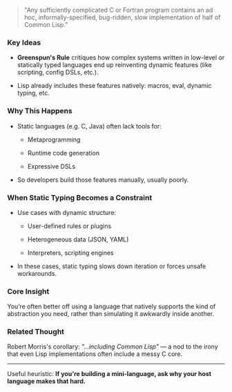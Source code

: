 
> "Any sufficiently complicated C or Fortran program contains an ad hoc, informally-specified, bug-ridden, slow implementation of half of Common Lisp."

### Key Ideas

- **Greenspun's Rule** critiques how complex systems written in low-level or statically typed languages end up reinventing dynamic features (like scripting, config DSLs, etc.).
    
- Lisp already includes these features natively: macros, eval, dynamic typing, etc.
    

### Why This Happens

- Static languages (e.g. C, Java) often lack tools for:
    
    - Metaprogramming
        
    - Runtime code generation
        
    - Expressive DSLs
        
- So developers build those features manually, usually poorly.
    

### When Static Typing Becomes a Constraint

- Use cases with dynamic structure:
    
    - User-defined rules or plugins
        
    - Heterogeneous data (JSON, YAML)
        
    - Interpreters, scripting engines
        
- In these cases, static typing slows down iteration or forces unsafe workarounds.
    

### Core Insight

You’re often better off using a language that natively supports the kind of abstraction you need, rather than simulating it awkwardly inside another.

### Related Thought

Robert Morris's corollary: _"...including Common Lisp"_ — a nod to the irony that even Lisp implementations often include a messy C core.

---

Useful heuristic: **If you're building a mini-language, ask why your host language makes that hard.**